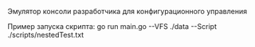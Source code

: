 Эмулятор консоли разработчика для конфигурационного управления

Пример запуска скрипта: go run main.go --VFS ./data --Script ./scripts/nestedTest.txt